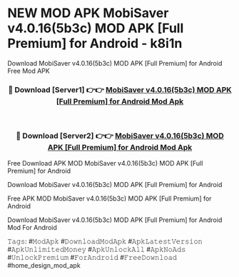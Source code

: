 # NEW MOD APK MobiSaver v4.0.16(5b3c) MOD APK [Full Premium] for Android - k8i1n
Download MobiSaver v4.0.16(5b3c) MOD APK [Full Premium] for Android Free Mod APK

<div align="center">
<h3>🔴 Download [Server1] 👉👉 <a href="https://apk-comot.site?title=MobiSaver_v4.0.16(5b3c)_MOD_APK_[Full_Premium]_for_Android">MobiSaver v4.0.16(5b3c) MOD APK [Full Premium] for Android Mod Apk</a></h3><br>

<h3>🔴 Download [Server2] 👉👉 <a href="https://apk-comot.site?title=MobiSaver_v4.0.16(5b3c)_MOD_APK_[Full_Premium]_for_Android">MobiSaver v4.0.16(5b3c) MOD APK [Full Premium] for Android Mod Apk</a></h3>
</div>


Free Download APK MOD MobiSaver v4.0.16(5b3c) MOD APK [Full Premium] for Android

Download MobiSaver v4.0.16(5b3c) MOD APK [Full Premium] for Android 

Free APK MOD MobiSaver v4.0.16(5b3c) MOD APK [Full Premium] for Android 

Download MobiSaver v4.0.16(5b3c) MOD APK [Full Premium] for Android Mod For Android

𝚃𝚊𝚐𝚜: #𝙼𝚘𝚍𝙰𝚙𝚔 #𝙳𝚘𝚠𝚗𝚕𝚘𝚊𝚍𝙼𝚘𝚍𝙰𝚙𝚔 #𝙰𝚙𝚔𝙻𝚊𝚝𝚎𝚜𝚝𝚅𝚎𝚛𝚜𝚒𝚘𝚗 #𝙰𝚙𝚔𝚄𝚗𝚕𝚒𝚖𝚒𝚝𝚎𝚍𝙼𝚘𝚗𝚎𝚢 #𝙰𝚙𝚔𝚄𝚗𝚕𝚘𝚌𝚔𝙰𝚕𝚕 #𝙰𝚙𝚔𝙽𝚘𝙰𝚍𝚜 #𝚄𝚗𝚕𝚘𝚌𝚔𝙿𝚛𝚎𝚖𝚒𝚞𝚖 #𝙵𝚘𝚛𝙰𝚗𝚍𝚛𝚘𝚒𝚍 #𝙵𝚛𝚎𝚎𝙳𝚘𝚠𝚗𝚕𝚘𝚊𝚍 #home_design_mod_apk